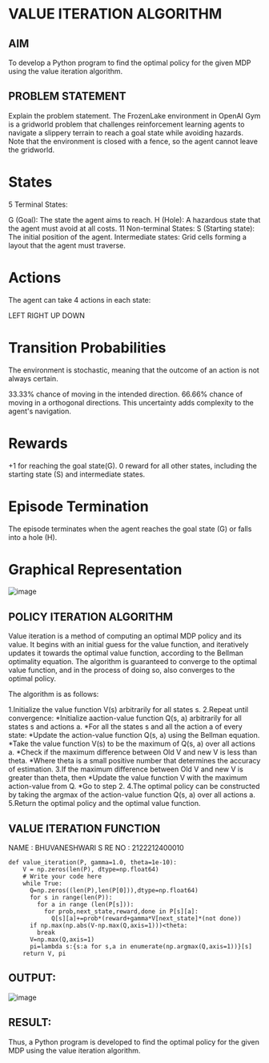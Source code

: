 # VALUE ITERATION ALGORITHM

## AIM
To develop a Python program to find the optimal policy for the given MDP using the value iteration algorithm.



## PROBLEM STATEMENT
Explain the problem statement. The FrozenLake environment in OpenAI Gym is a gridworld problem that challenges reinforcement learning agents to navigate a slippery terrain to reach a goal state while avoiding hazards. Note that the environment is closed with a fence, so the agent cannot leave the gridworld.
# States
5 Terminal States:

G (Goal): The state the agent aims to reach.
H (Hole): A hazardous state that the agent must avoid at all costs. 11 Non-terminal States:
S (Starting state): The initial position of the agent.
Intermediate states: Grid cells forming a layout that the agent must traverse.
# Actions
The agent can take 4 actions in each state:

LEFT
RIGHT
UP
DOWN
# Transition Probabilities
The environment is stochastic, meaning that the outcome of an action is not always certain.

33.33% chance of moving in the intended direction.
66.66% chance of moving in a orthogonal directions. This uncertainty adds complexity to the agent's navigation.
# Rewards
+1 for reaching the goal state(G).
0 reward for all other states, including the starting state (S) and intermediate states.
# Episode Termination
The episode terminates when the agent reaches the goal state (G) or falls into a hole (H).

# Graphical Representation
![image](https://github.com/Bhuvaneshwari-2003/rl-value-iteration/assets/94828604/462e3bdc-8b61-4a77-a52b-6e0ce8f2d581)


## POLICY ITERATION ALGORITHM
Value iteration is a method of computing an optimal MDP policy and its value.
It begins with an initial guess for the value function, and iteratively updates it towards the optimal value function, according to the Bellman optimality equation.
The algorithm is guaranteed to converge to the optimal value function, and in the process of doing so, also converges to the optimal policy.

The algorithm is as follows:

1.Initialize the value function V(s) arbitrarily for all states s.
2.Repeat until convergence:
  *Initialize aaction-value function Q(s, a) arbitrarily for all states s and actions a.
  *For all the states s and all the action a of every state:
      *Update the action-value function Q(s, a) using the Bellman equation.
      *Take the value function V(s) to be the maximum of Q(s, a) over all actions a.
      *Check if the maximum difference between Old V and new V is less than theta.
      *Where theta is a small positive number that determines the accuracy of estimation.
3.If the maximum difference between Old V and new V is greater than theta, then
  *Update the value function V with the maximum action-value from Q.
  *Go to step 2.
4.The optimal policy can be constructed by taking the argmax of the action-value function Q(s, a) over all actions a.
5.Return the optimal policy and the optimal value function.


## VALUE ITERATION FUNCTION
NAME : BHUVANESHWARI S
RE NO : 2122212400010
```
def value_iteration(P, gamma=1.0, theta=1e-10):
    V = np.zeros(len(P), dtype=np.float64)
    # Write your code here
    while True:
      Q=np.zeros((len(P),len(P[0])),dtype=np.float64)
      for s in range(len(P)):
        for a in range (len(P[s])):
          for prob,next_state,reward,done in P[s][a]:
            Q[s][a]+=prob*(reward+gamma*V[next_state]*(not done))
      if np.max(np.abs(V-np.max(Q,axis=1)))<theta:
        break
      V=np.max(Q,axis=1)
      pi=lambda s:{s:a for s,a in enumerate(np.argmax(Q,axis=1))}[s]
    return V, pi
```

## OUTPUT:
![image](https://github.com/Bhuvaneshwari-2003/rl-value-iteration/assets/94828604/fa01abd6-09a4-4344-a5a9-b4aa34b4a694)


## RESULT:
Thus, a Python program is developed to find the optimal policy for the given MDP using the value iteration algorithm.


